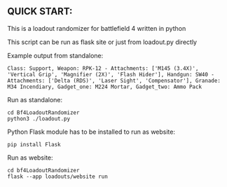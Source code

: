 ## **QUICK START:**

This is a loadout randomizer for battlefield 4 written in python

This script can be run as flask site or just from loadout.py directly

Example output from standalone:

```
Class: Support, Weapon: RPK-12 - Attachments: ['M145 (3.4X)', 'Vertical Grip', 'Magnifier (2X)', 'Flash Hider'], Handgun: SW40 - Attachments: ['Delta (RDS)', 'Laser Sight', 'Compensator'], Granade: M34 Incendiary, Gadget_one: M224 Mortar, Gadget_two: Ammo Pack
```

Run as standalone:
```
cd Bf4LoadoutRandomizer
python3 ./loadout.py
```

Python Flask module has to be installed to run as website:
```
pip install Flask
```

Run as website:
```
cd bf4LoadoutRandomizer
flask --app loadouts/website run
```